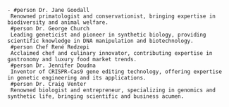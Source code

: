     - #person Dr. Jane Goodall
     Renowned primatologist and conservationist, bringing expertise in biodiversity and animal welfare.
     #person Dr. George Church
     Leading geneticist and pioneer in synthetic biology, providing scientific knowledge in DNA manipulation and biotechnology.
     #person Chef René Redzepi
     Acclaimed chef and culinary innovator, contributing expertise in gastronomy and luxury food market trends.
     #person Dr. Jennifer Doudna
     Inventor of CRISPR-Cas9 gene editing technology, offering expertise in genetic engineering and its applications.
     #person Dr. Craig Venter
     Renowned biologist and entrepreneur, specializing in genomics and synthetic life, bringing scientific and business acumen.

